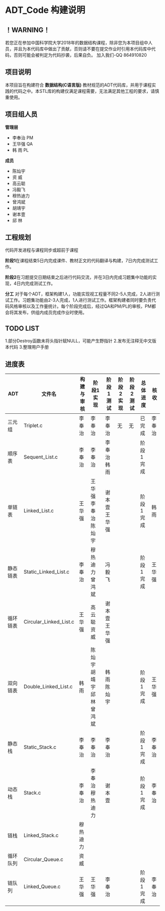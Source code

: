# ADT_Code 构建说明
！WARNING！
--
若您正在参加中国科学院大学2018年的数据结构课程，除非您为本项目组中人员，并且为本代码库中做出了贡献，否则请不要在提交作业时引用本代码库中代码，否则可能会被判定为代码抄袭，后果自负。
加入我们-QQ 864910820

项目说明
--
本项目旨在构建符合 **数据结构(C语言版)** 教材规范的ADT代码库，并用于课程实践的代码之中。本STL库的构建仅满足课程需要，无法满足其他工程的要求，请慎重使用。

项目组人员
--
**管理层**
- 李奉治 PM
- 王华强 QA
- 韩  雨 PL

**成员**
- 陈灿宇
- 资  威
- 高云聪
- 冯毅飞
- 穆热迪力
- 曾鸿斌
- 胡靖宇
- 谢本壹
- 邱  林

工程规划
--
代码开发进程与课程同步或超前于课程

**阶段1**在课程结束5日内完成课件、教材正文的代码翻译与构建，7日内完成测试工作。

**阶段2**在习题提交日期结束之后进行代码交流，并在3日内完成习题集中功能的实现，4日内完成测试工作。

**分工**
对于每个ADT，框架构建1人，功能实现视工程量不同2-5人完成，2人进行测试工作。习题集功能由2-3人完成，1人进行测试工作。框架构建者同时要负责代码风格审核以及工作量统计。每个阶段完成后，经过QA和PM/PL的审核，PM都会将其发布，供组内成员完成作业时使用。

TODO LIST
--
1.部分Destroy函数未将头指针赋NULL，可能产生野指针
2.发布无注释无中文版本代码
3.整理用户手册

进度表
--
|ADT|文件名|构建与审核|阶段1实现|阶段1测试|阶段2实现|阶段2测试|总体进度|核收|
|---|-----|--------|--------|--------|--------|--------|------|-------|
|三元组|Triplet.c|李奉治|李奉治|李奉治|无|无|已完成|李奉治|
|顺序表|Sequent_List.c|李奉治|李奉治|李奉治 韩雨|||阶段1完成||
|单链表|Linked_List.c|王华强|王华强 李奉治 陈灿宇|谢本壹 王华强|||阶段1完成|韩雨|
|静态链表|Static_Linked_List.c|李奉治|穆热迪力 曾鸿斌|冯毅飞|||阶段1完成|王华强|
|循环链表|Circular_Linked_List.c|王华强|高云聪 资威|谢本壹 王华强|||||
|双向链表|Double_Linked_List.c|韩雨|陈灿宇 胡靖宇 邱林 曾鸿斌|韩雨 陈灿宇|||阶段1完成|王华强|
|静态栈|Static_Stack.c|李奉治|李奉治|李奉治|||阶段1完成|李奉治|
|动态栈|Stack.c|李奉治|李奉治 穆热迪力|谢本壹|||阶段1完成|李奉治|
|链栈|Linked_Stack.c|穆热迪力|||||||
|循环队列|Circular_Queue.c|资威|||||||
|链队列|Linked_Queue.c|王华强|王华强|李奉治|||阶段1完成|李奉治|

